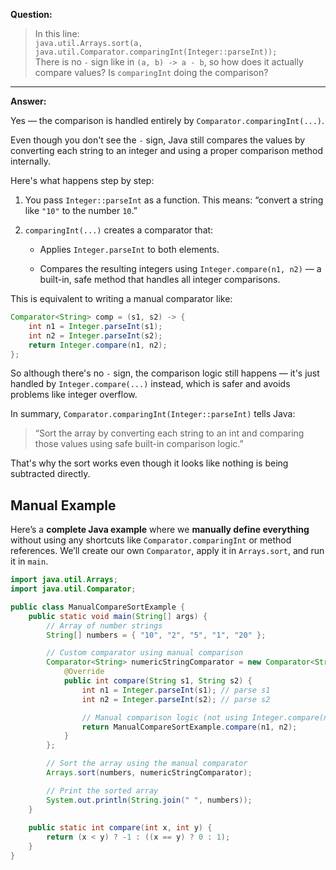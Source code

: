 **Question:**

> In this line:  
> `java.util.Arrays.sort(a, java.util.Comparator.comparingInt(Integer::parseInt));`  
> There is no `-` sign like in `(a, b) -> a - b`, so how does it actually compare values? Is `comparingInt` doing the comparison?

---

**Answer:**

Yes — the comparison is handled entirely by `Comparator.comparingInt(...)`.

Even though you don't see the `-` sign, Java still compares the values by converting each string to an integer and using a proper comparison method internally.

Here's what happens step by step:

1.  You pass `Integer::parseInt` as a function. This means: “convert a string like `"10"` to the number `10`.”
    
2.  `comparingInt(...)` creates a comparator that:
    
    -   Applies `Integer.parseInt` to both elements.
        
    -   Compares the resulting integers using `Integer.compare(n1, n2)` — a built-in, safe method that handles all integer comparisons.
        

This is equivalent to writing a manual comparator like:

```java
Comparator<String> comp = (s1, s2) -> {
    int n1 = Integer.parseInt(s1);
    int n2 = Integer.parseInt(s2);
    return Integer.compare(n1, n2);
};
```

So although there's no `-` sign, the comparison logic still happens — it's just handled by `Integer.compare(...)` instead, which is safer and avoids problems like integer overflow.

In summary, `Comparator.comparingInt(Integer::parseInt)` tells Java:

> “Sort the array by converting each string to an int and comparing those values using safe built-in comparison logic.”

That's why the sort works even though it looks like nothing is being subtracted directly.


## Manual Example

Here’s a **complete Java example** where we **manually define everything** without using any shortcuts like `Comparator.comparingInt` or method references. We’ll create our own `Comparator`, apply it in `Arrays.sort`, and run it in `main`.

```java
import java.util.Arrays;
import java.util.Comparator;

public class ManualCompareSortExample {
    public static void main(String[] args) {
        // Array of number strings
        String[] numbers = { "10", "2", "5", "1", "20" };

        // Custom comparator using manual comparison
        Comparator<String> numericStringComparator = new Comparator<String>() {
            @Override
            public int compare(String s1, String s2) {
                int n1 = Integer.parseInt(s1); // parse s1
                int n2 = Integer.parseInt(s2); // parse s2

                // Manual comparison logic (not using Integer.compare(n1, n2))
                return ManualCompareSortExample.compare(n1, n2);
            }
        };

        // Sort the array using the manual comparator
        Arrays.sort(numbers, numericStringComparator);

        // Print the sorted array
        System.out.println(String.join(" ", numbers));
    }
    
    public static int compare(int x, int y) {
	    return (x < y) ? -1 : ((x == y) ? 0 : 1);
	}
}

```
